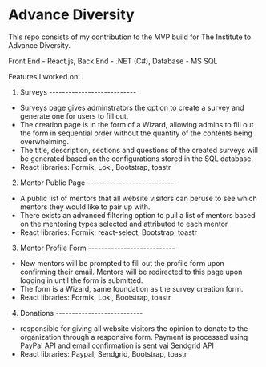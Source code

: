 # Advance Diversity
This repo consists of my contribution to the MVP build for The Institute to Advance Diversity. 

Front End - React.js,
Back End - .NET (C#),
Database - MS SQL

Features I worked on:
1. Surveys ---------------------------
- Surveys page gives adminstrators the option to create a survey and generate one for users to fill out.
- The creation page is in the form of a Wizard, allowing admins to fill out the form in sequential order without the quantity of the contents being overwhelming.
- The title, description, sections and questions of the created surveys will be generated based on the configurations stored in the SQL database.
- React libraries: Formik, Loki, Bootstrap, toastr

2. Mentor Public Page ---------------------------
- A public list of mentors that all website visitors can peruse to see which mentors they would like to pair up with.
- There exists an advanced filtering option to pull a list of mentors based on the mentoring types selected and attributed to each mentor
- React libraries: Formik, react-select, Bootstrap, toastr

3. Mentor Profile Form ---------------------------
- New mentors will be prompted to fill out the profile form upon confirming their email. Mentors will be redirected to this page upon logging in until the form is submitted.
- The form is a Wizard, same foundation as the survey creation form.
- React libraries: Formik, Loki, Bootstrap, toastr

4.  Donations ---------------------------
- responsible for giving all website visitors the opinion to donate to the organization through a responsive form. Payment is processed using PayPal API and email confirmation is sent vai Sendgrid API
- React libraries: Paypal, Sendgrid, Bootstrap, toastr
